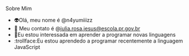 Sobre Mim
- :alien:Olá, meu nome é @n4yumiiizz
- :speech_balloon: Meu contato é @julia.rosa.jesus@escola.pr.gov.br
- :eyes:Eu estou interessada em aprender a programar novas linguagens
- :trollface:Eu estou aprendedo a programar recentemente a linguagem JavaScript
